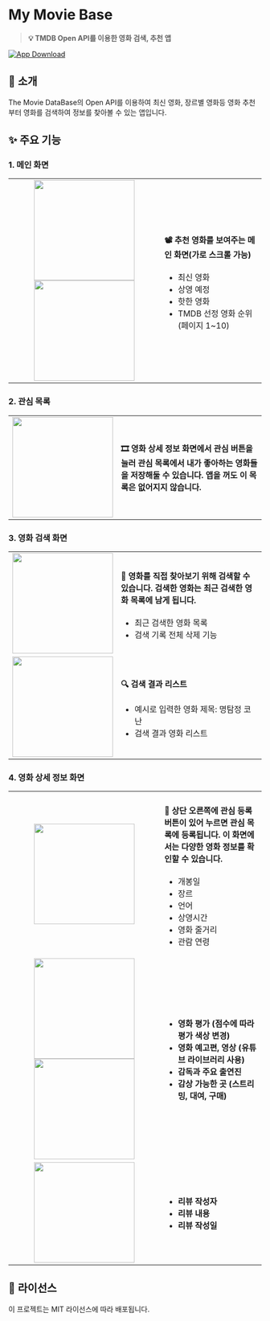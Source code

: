 # **My Movie Base**

> **💡 TMDB Open API를 이용한 영화 검색, 추천 앱**

[![App Download](https://img.shields.io/github/v/release/roypower6/my_movie_base?color=blue&label=App%20Download&logo=android)](https://github.com/roypower6/my_movie_base/releases/latest)

## **📱 소개**
The Movie DataBase의 Open API를 이용하여 최신 영화, 장르별 영화등 영화 추천부터 영화를 검색하여 정보를 찾아볼 수 있는 앱입니다.

## **✨ 주요 기능**

### **1. 메인 화면**
<table width="100%">
  <tr>
    <td width="60%" align="center">
      <img src="https://github.com/user-attachments/assets/6b790b0d-15b4-4f3b-9f99-3c7d9686e533" width="200"/>
      <img src="https://github.com/user-attachments/assets/993c1d2f-562c-4ef1-b905-a81b2b5de016" width="200"/>
    </td>
    <td colspan="2" width="40%">
      <h4>📽 추천 영화를 보여주는 메인 화면(가로 스크롤 가능)</h4>
      <ul>
        <li>최신 영화</li>
        <li>상영 예정</li>
        <li>핫한 영화</li>
        <li>TMDB 선정 영화 순위 (페이지 1~10)</li>
      </ul>
    </td>
  </tr>
</table>

### **2. 관심 목록**
<table width="100%">
  <tr>
    <td width="40%" align="center">
      <img src="https://github.com/user-attachments/assets/5b132fff-6683-491f-8a36-c4895654027d" width="200"/>
    </td>
    <td width="60%">
      <h4>🎞 영화 상세 정보 화면에서 관심 버튼을 눌러 관심 목록에서 내가 좋아하는 영화들을 저장해둘 수 있습니다. 앱을 꺼도 이 목록은 없어지지 않습니다.</h4>
    </td>
  </tr>
</table>

### **3. 영화 검색 화면**
<table width="100%">
  <tr>
    <td width="40%" align="center">
      <img src="https://github.com/user-attachments/assets/e17dd533-6ea7-47d8-809a-2e4acd12b6a2" width="200"/>
    </td>
    <td width="60%">
      <h4>🔎 영화를 직접 찾아보기 위해 검색할 수 있습니다. 검색한 영화는 최근 검색한 영화 목록에 남게 됩니다.</h4>
      <ul>
        <li>최근 검색한 영화 목록</li>
        <li>검색 기록 전체 삭제 기능</li>
      </ul>
    </td>
  </tr>
  <tr>
    <td width="40%" align="center">
      <img src="https://github.com/user-attachments/assets/a02925cb-30bd-4716-8925-b26598374bf0" width="200"/>
    </td>
    <td width="60%">
      <h4>🔍 검색 결과 리스트</h4>
      <ul>
        <li>예시로 입력한 영화 제목: 명탐정 코난</li>
        <li>검색 결과 영화 리스트</li>
      </ul>
    </td>
  </tr>
</table>

### **4. 영화 상세 정보 화면**
<table width="100%">
  <tr>
    <td width="40%" align="center">
      <img src="https://github.com/user-attachments/assets/24afa34a-76fa-41ac-8858-ca6d92394a50" width="200"/>
    </td>
    <td width="60%">
      <h4>📌 상단 오른쪽에 관심 등록 버튼이 있어 누르면 관심 목록에 등록됩니다. 이 화면에서는 다양한 영화 정보를 확인할 수 있습니다.</h4>
      <ul>
        <li>개봉일</li>
        <li>장르</li>
        <li>언어</li>
        <li>상영시간</li>
        <li>영화 줄거리</li>
        <li>관람 연령</li>
      </ul>
    </td>
  </tr>
  <tr>
    <td width="60%" align="center">
      <img src="https://github.com/user-attachments/assets/7a0ed028-e279-4ac1-a292-a91426d275b0" width="200"/>
      <img src="https://github.com/user-attachments/assets/74eb10f5-b2f6-45de-a517-d4cdf85feb2c" width="200"/>
    </td>
    <td width="40%">
      <h4>
      <ul>
        <li>영화 평가 (점수에 따라 평가 색상 변경)</li>
        <li>영화 예고편, 영상 (유튜브 라이브러리 사용)</li>
        <li>감독과 주요 출연진</li>
        <li>감상 가능한 곳 (스트리밍, 대여, 구매)</li>
      </ul>
    </td>
      </h4>
    </td>
  </tr>
  <tr>
    <td width="40%" align="center">
      <img src="https://github.com/user-attachments/assets/abbdcf81-e7d4-4741-9e21-4e13918c4581" width="200"/>
    </td>
    <td width="60%">
      <h4>
      <ul>
        <li>리뷰 작성자</li>
        <li>리뷰 내용</li>
        <li>리뷰 작성일</li>
      </ul>
      </h4>
    </td>
  </tr>
</table>

## **📝 라이선스**
이 프로젝트는 MIT 라이선스에 따라 배포됩니다.